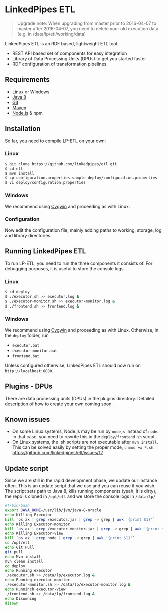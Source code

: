 # LinkedPipes ETL

> Upgrade note: When upgrading from master prior to 2016-04-07 to master after 2016-04-07, you need to delete your old execution data (e.g. in /data/lp/etl/working/data)

LinkedPipes ETL is an RDF based, lightweight ETL tool.
- REST API based set of components for easy integration
- Library of Data Processing Units (DPUs) to get you started faster
- RDF configuration of transformation pipelines

## Requirements
- Linux or Windows
- [Java 8]
- [Git]
- [Maven]
- [Node.js] & npm

## Installation
So far, you need to compile LP-ETL on your own:

### Linux
```sh
$ git clone https://github.com/linkedpipes/etl.git
$ cd etl
$ mvn install
$ cp configuration.properties.sample deploy/configuration.properties
$ vi deploy/configuration.properties
```
### Windows
We recommend using [Cygwin] and proceeding as with Linux.

### Configuration
Now edit the configuration file, mainly adding paths to working, storage, log and library directories.

## Running LinkedPipes ETL
To run LP-ETL, you need to run the three components it consists of. For debugging purposes, it is useful to store the console logs.

### Linux
```sh
$ cd deploy
$ ./executor.sh >> executor.log &
$ ./executor-monitor.sh >> executor-monitor.log &
$ ./frontend.sh >> frontend.log &
```

### Windows
We recommend using [Cygwin] and proceeding as with Linux. Otherwise, in the ```deploy``` folder, run
 * ```executor.bat```
 * ```executor-monitor.bat```
 * ```frontend.bat```

Unless configured otherwise, LinkedPipes ETL should now run on ```http://localhost:8080```.
## Plugins - DPUs
There are data processing units (DPUs) in the plugins directory. Detailed description of how to create your own coming soon.

## Known issues
 * On some Linux systems, Node.js may be run by ```nodejs``` instead of ```node```. In that case, you need to rewrite this in the ```deploy/frontend.sh``` script.
 * On Linux systems, the .sh scripts are not executable after ```mvn install```. This can be solved easily by setting the proper mode, ```chmod +x *.sh```. https://github.com/linkedpipes/etl/issues/12

## Update script
Since we are still in the rapid development phase, we update our instance often. This is an update script that we use and you can reuse if you wish. The script sets path to Java 8, kills running components (yeah, it is dirty), the repo is cloned in ```/opt/etl``` and we store the console logs in ```/data/lp/```
```sh
#!/bin/bash
export JAVA_HOME=/usr/lib/jvm/java-8-oracle
echo Killing Executor
kill `ps ax | grep /executor.jar | grep -v grep | awk '{print $1}'`
echo Killing Executor-monitor
kill `ps ax | grep /executor-monitor.jar | grep -v grep | awk '{print $1}'`
echo Killing Executor-view
kill `ps ax | grep node | grep -v grep | awk '{print $1}'`
cd /opt/etl
echo Git Pull
git pull
echo Mvn install
mvn clean install
cd deploy
echo Running executor
./executor.sh >> /data/lp/executor.log &
echo Running executor-monitor
./executor-monitor.sh >> /data/lp/executor-monitor.log &
echo Runninch executor-view
./frontend.sh >> /data/lp/frontend.log &
echo Disowning
disown
```

[Java 8]: <http://www.oracle.com/technetwork/java/javase/downloads/index.html>
[Git]: <https://git-scm.com/>
[Maven]: <https://maven.apache.org/>
[Node.js]: <https://nodejs.org>
[Cygwin]: <https://www.cygwin.com/>
